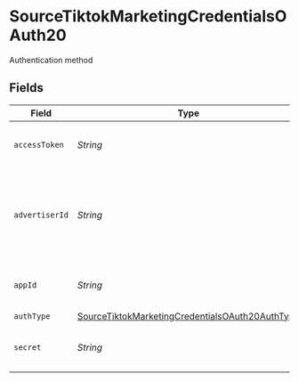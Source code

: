 # SourceTiktokMarketingCredentialsOAuth20

Authentication method


## Fields

| Field                                                                                                                     | Type                                                                                                                      | Required                                                                                                                  | Description                                                                                                               |
| ------------------------------------------------------------------------------------------------------------------------- | ------------------------------------------------------------------------------------------------------------------------- | ------------------------------------------------------------------------------------------------------------------------- | ------------------------------------------------------------------------------------------------------------------------- |
| `accessToken`                                                                                                             | *String*                                                                                                                  | :heavy_check_mark:                                                                                                        | Long-term Authorized Access Token.                                                                                        |
| `advertiserId`                                                                                                            | *String*                                                                                                                  | :heavy_minus_sign:                                                                                                        | The Advertiser ID to filter reports and streams. Let this empty to retrieve all.                                          |
| `appId`                                                                                                                   | *String*                                                                                                                  | :heavy_check_mark:                                                                                                        | The Developer Application App ID.                                                                                         |
| `authType`                                                                                                                | [SourceTiktokMarketingCredentialsOAuth20AuthType](../../models/shared/SourceTiktokMarketingCredentialsOAuth20AuthType.md) | :heavy_minus_sign:                                                                                                        | N/A                                                                                                                       |
| `secret`                                                                                                                  | *String*                                                                                                                  | :heavy_check_mark:                                                                                                        | The Developer Application Secret.                                                                                         |